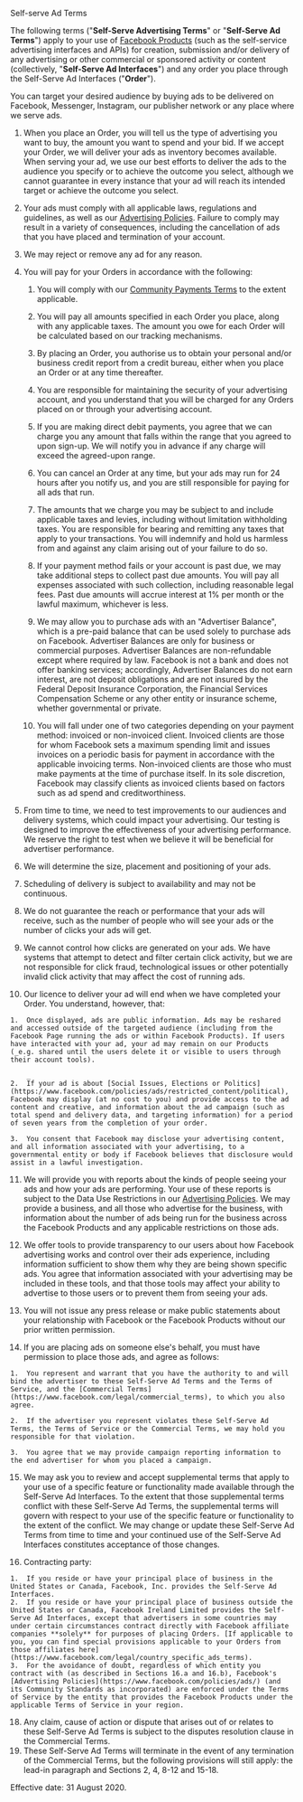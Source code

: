 Self-serve Ad Terms

The following terms ("**Self-Serve Advertising Terms**" or "**Self-Serve Ad Terms**") apply to your use of [Facebook Products](https://www.facebook.com/help/1561485474074139) (such as the self-service advertising interfaces and APIs) for creation, submission and/or delivery of any advertising or other commercial or sponsored activity or content (collectively, "**Self-Serve Ad Interfaces**") and any order you place through the Self-Serve Ad Interfaces ("**Order**").

You can target your desired audience by buying ads to be delivered on Facebook, Messenger, Instagram, our publisher network or any place where we serve ads.

1.  When you place an Order, you will tell us the type of advertising you want to buy, the amount you want to spend and your bid. If we accept your Order, we will deliver your ads as inventory becomes available. When serving your ad, we use our best efforts to deliver the ads to the audience you specify or to achieve the outcome you select, although we cannot guarantee in every instance that your ad will reach its intended target or achieve the outcome you select.
    
2.  Your ads must comply with all applicable laws, regulations and guidelines, as well as our [Advertising Policies](https://www.facebook.com/policies/ads/). Failure to comply may result in a variety of consequences, including the cancellation of ads that you have placed and termination of your account.
    
3.  We may reject or remove any ad for any reason.
    
4.  You will pay for your Orders in accordance with the following:
    
    1.  You will comply with our [Community Payments Terms](https://www.facebook.com/payments_terms) to the extent applicable.
        
    2.  You will pay all amounts specified in each Order you place, along with any applicable taxes. The amount you owe for each Order will be calculated based on our tracking mechanisms.
        
    3.  By placing an Order, you authorise us to obtain your personal and/or business credit report from a credit bureau, either when you place an Order or at any time thereafter.
        
    4.  You are responsible for maintaining the security of your advertising account, and you understand that you will be charged for any Orders placed on or through your advertising account.
        
    5.  If you are making direct debit payments, you agree that we can charge you any amount that falls within the range that you agreed to upon sign-up. We will notify you in advance if any charge will exceed the agreed-upon range.
        
    6.  You can cancel an Order at any time, but your ads may run for 24 hours after you notify us, and you are still responsible for paying for all ads that run.
        
    7.  The amounts that we charge you may be subject to and include applicable taxes and levies, including without limitation withholding taxes. You are responsible for bearing and remitting any taxes that apply to your transactions. You will indemnify and hold us harmless from and against any claim arising out of your failure to do so.
        
    8.  If your payment method fails or your account is past due, we may take additional steps to collect past due amounts. You will pay all expenses associated with such collection, including reasonable legal fees. Past due amounts will accrue interest at 1% per month or the lawful maximum, whichever is less.
        
    9.  We may allow you to purchase ads with an "Advertiser Balance", which is a pre-paid balance that can be used solely to purchase ads on Facebook. Advertiser Balances are only for business or commercial purposes. Advertiser Balances are non-refundable except where required by law. Facebook is not a bank and does not offer banking services; accordingly, Advertiser Balances do not earn interest, are not deposit obligations and are not insured by the Federal Deposit Insurance Corporation, the Financial Services Compensation Scheme or any other entity or insurance scheme, whether governmental or private.
        
    10.  You will fall under one of two categories depending on your payment method: invoiced or non-invoiced client. Invoiced clients are those for whom Facebook sets a maximum spending limit and issues invoices on a periodic basis for payment in accordance with the applicable invoicing terms. Non-invoiced clients are those who must make payments at the time of purchase itself. In its sole discretion, Facebook may classify clients as invoiced clients based on factors such as ad spend and creditworthiness.
    
5.  From time to time, we need to test improvements to our audiences and delivery systems, which could impact your advertising. Our testing is designed to improve the effectiveness of your advertising performance. We reserve the right to test when we believe it will be beneficial for advertiser performance.
    
6.  We will determine the size, placement and positioning of your ads.
    
7.  Scheduling of delivery is subject to availability and may not be continuous.
    
8.  We do not guarantee the reach or performance that your ads will receive, such as the number of people who will see your ads or the number of clicks your ads will get.
    
9.  We cannot control how clicks are generated on your ads. We have systems that attempt to detect and filter certain click activity, but we are not responsible for click fraud, technological issues or other potentially invalid click activity that may affect the cost of running ads.
    
10.  Our licence to deliver your ad will end when we have completed your Order. You understand, however, that:
    
    1.  Once displayed, ads are public information. Ads may be reshared and accessed outside of the targeted audience (including from the Facebook Page running the ads or within Facebook Products). If users have interacted with your ad, your ad may remain on our Products (_e.g. shared until the users delete it or visible to users through their account tools).
        
        _
    2.  If your ad is about [Social Issues, Elections or Politics](https://www.facebook.com/policies/ads/restricted_content/political), Facebook may display (at no cost to you) and provide access to the ad content and creative, and information about the ad campaign (such as total spend and delivery data, and targeting information) for a period of seven years from the completion of your order.
        
    3.  You consent that Facebook may disclose your advertising content, and all information associated with your advertising, to a governmental entity or body if Facebook believes that disclosure would assist in a lawful investigation.
    
11.  We will provide you with reports about the kinds of people seeing your ads and how your ads are performing. Your use of these reports is subject to the Data Use Restrictions in our [Advertising Policies](https://www.facebook.com/policies/ads/). We may provide a business, and all those who advertise for the business, with information about the number of ads being run for the business across the Facebook Products and any applicable restrictions on those ads.
    
12.  We offer tools to provide transparency to our users about how Facebook advertising works and control over their ads experience, including information sufficient to show them why they are being shown specific ads. You agree that information associated with your advertising may be included in these tools, and that those tools may affect your ability to advertise to those users or to prevent them from seeing your ads.
    
13.  You will not issue any press release or make public statements about your relationship with Facebook or the Facebook Products without our prior written permission.
    
14.  If you are placing ads on someone else's behalf, you must have permission to place those ads, and agree as follows:
    
    1.  You represent and warrant that you have the authority to and will bind the advertiser to these Self-Serve Ad Terms and the Terms of Service, and the [Commercial Terms](https://www.facebook.com/legal/commercial_terms), to which you also agree.
        
    2.  If the advertiser you represent violates these Self-Serve Ad Terms, the Terms of Service or the Commercial Terms, we may hold you responsible for that violation.
        
    3.  You agree that we may provide campaign reporting information to the end advertiser for whom you placed a campaign.
    
15.  We may ask you to review and accept supplemental terms that apply to your use of a specific feature or functionality made available through the Self-Serve Ad Interfaces. To the extent that those supplemental terms conflict with these Self-Serve Ad Terms, the supplemental terms will govern with respect to your use of the specific feature or functionality to the extent of the conflict. We may change or update these Self-Serve Ad Terms from time to time and your continued use of the Self-Serve Ad Interfaces constitutes acceptance of those changes.

17.  Contracting party:
    
    1.  If you reside or have your principal place of business in the United States or Canada, Facebook, Inc. provides the Self-Serve Ad Interfaces.
    2.  If you reside or have your principal place of business outside the United States or Canada, Facebook Ireland Limited provides the Self-Serve Ad Interfaces, except that advertisers in some countries may under certain circumstances contract directly with Facebook affiliate companies **solely** for purposes of placing Orders. [If applicable to you, you can find special provisions applicable to your Orders from those affiliates here](https://www.facebook.com/legal/country_specific_ads_terms).
    3.  For the avoidance of doubt, regardless of which entity you contract with (as described in Sections 16.a and 16.b), Facebook's [Advertising Policies](https://www.facebook.com/policies/ads/) (and its Community Standards as incorporated) are enforced under the Terms of Service by the entity that provides the Facebook Products under the applicable Terms of Service in your region.
    
18.  Any claim, cause of action or dispute that arises out of or relates to these Self-Serve Ad Terms is subject to the disputes resolution clause in the Commercial Terms.
19.  These Self-Serve Ad Terms will terminate in the event of any termination of the Commercial Terms, but the following provisions will still apply: the lead-in paragraph and Sections 2, 4, 8-12 and 15-18.

  

Effective date: 31 August 2020.